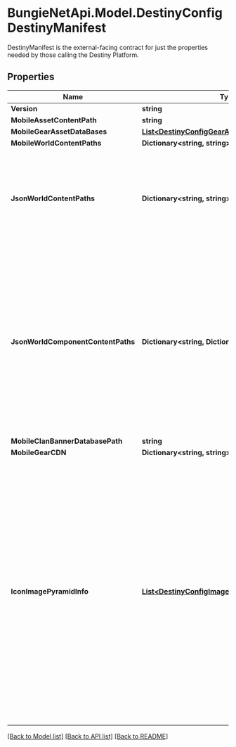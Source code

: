 # BungieNetApi.Model.DestinyConfigDestinyManifest
DestinyManifest is the external-facing contract for just the properties needed by those calling the Destiny Platform.
## Properties

Name | Type | Description | Notes
------------ | ------------- | ------------- | -------------
**Version** | **string** |  | [optional] 
**MobileAssetContentPath** | **string** |  | [optional] 
**MobileGearAssetDataBases** | [**List&lt;DestinyConfigGearAssetDataBaseDefinition&gt;**](DestinyConfigGearAssetDataBaseDefinition.md) |  | [optional] 
**MobileWorldContentPaths** | **Dictionary&lt;string, string&gt;** |  | [optional] 
**JsonWorldContentPaths** | **Dictionary&lt;string, string&gt;** | This points to the generated JSON that contains all the Definitions. Each key is a locale. The value is a path to the aggregated world definitions (warning: large file!) | [optional] 
**JsonWorldComponentContentPaths** | **Dictionary&lt;string, Dictionary&lt;string, string&gt;&gt;** | This points to the generated JSON that contains all the Definitions. Each key is a locale. The value is a dictionary, where the key is a definition type by name, and the value is the path to the file for that definition. WARNING: This is unsafe and subject to change - do not depend on data in these files staying around long-term. | [optional] 
**MobileClanBannerDatabasePath** | **string** |  | [optional] 
**MobileGearCDN** | **Dictionary&lt;string, string&gt;** |  | [optional] 
**IconImagePyramidInfo** | [**List&lt;DestinyConfigImagePyramidEntry&gt;**](DestinyConfigImagePyramidEntry.md) | Information about the \&quot;Image Pyramid\&quot; for Destiny icons. Where possible, we create smaller versions of Destiny icons. These are found as subfolders under the location of the \&quot;original/full size\&quot; Destiny images, with the same file name and extension as the original image itself. (this lets us avoid sending largely redundant path info with every entity, at the expense of the smaller versions of the image being less discoverable) | [optional] 

[[Back to Model list]](../README.md#documentation-for-models) [[Back to API list]](../README.md#documentation-for-api-endpoints) [[Back to README]](../README.md)

